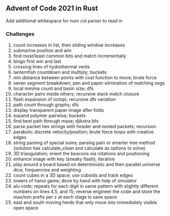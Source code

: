 ## Advent of Code 2021 in Rust

Add additional whitespace for num col parser to read in

### Challenges
1. count increases in list, then sliding window increases
2. submarine position and aim
3. find most/least common bits and match incrementally
4. bingo first win and last
5. crossing lines of hydrothermal vents
6. lanternfish countdown and multiply; buckets
7. min distance between points with cost function to move; brute force
8. seven segment breakdown; pen and paper elimination of matching segs
9. local minima count and basin size; dfs
10. character pairs inside others; recursive stack match closure
11. flash expansion of octopi; recursive dfs variation
12. path count through graphs; dfs
13. display transparent paper image after folds
14. expand polymer pairwise; buckets
15. find best path through maze; djikstra bfs
16. parse packet hex strings with header and nested packets; recursion
17. parabolic discrete velocity/position; brute force loops with creative edges
18. string parsing of special sums; parsing pain or smarter tree method (solution has calculate_clean and calculate as options to solve)
19. 3D triangulation; orient the beacons via rotations and positioning
20. enhance image with key (sneaky flash); iterative
21. play around a board based on deterministic and then parallel universe dice; frequencies and weighting
22. count cubes in a 3D space; use cuboids and track edges
23. towers of hanoi game; done by hand with help of simulator
24. alu code; repeats for each digit in same pattern with slightly different numbers on lines 4,5, and 15; reverse engineer the code and store the max/min prefix per z at each stage to save space
25. east and south moving herds that only move into immediately visible open space